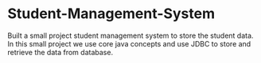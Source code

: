 # Student-Management-System
Built a small project student management system to store the student data. In this small project we use core java concepts and use JDBC to store and retrieve the data from database.
